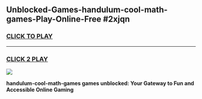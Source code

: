 
## Unblocked-Games-handulum-cool-math-games-Play-Online-Free #2xjqn
<h3>
<a href="https://us.freeplayer.one?title=handulum-cool-math-games&ref=10M">CLICK TO PLAY</a></h3>
<hr>

<h3>
<a href="https://us.freeplayer.one?title=handulum-cool-math-games&ref=10M">CLICK 2 PLAY</a>
  
</h3>

<a href="https://us.freeplayer.one?title=handulum-cool-math-games&ref=10M"><img src="https://clearcache.store/games.png"></a>


**handulum-cool-math-games games unblocked: Your Gateway to Fun and Accessible Online Gaming**
